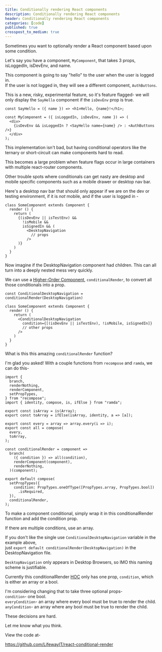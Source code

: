 ```yaml
---
title: Conditionally rendering React components
description: Conditionally rendering React components
header: Conditionally rendering React components
categories: [code]
published: true
crosspost_to_medium: true
---
```

Sometimes you want to optionally render a React component based upon some condition.

Let's say you have a component, `MyComponent`, that takes 3 props, isLoggedIn, isDevEnv, and name.

This component is going to say "hello" to the user when the user is logged in.  
If the user is not logged in, they will see a different component, `AuthButtons`.

This is a new, risky, experimental feature, so it's feature flagged- we will only display the `SayHello` component if the `isDevEnv` prop is true.

```
const SayHello = ({ name }) => <h1>Hello, {name}!</h1>;

const MyComponent = ({ isLoggedIn, isDevEnv, name }) => (
  <div>
    {isDevEnv && isLoggedIn ? <SayHello name={name} /> : <AuthButtons />}
  </div>
); 
```
This implementation isn't bad, but having conditional operators like the ternary or short-circuit can make components hard to read.  

This becomes a large problem when feature flags occur in large containers with multiple react-router components.

Other trouble spots where conditionals can get nasty are desktop and mobile specific components such as a mobile drawer or desktop nav bar.

Here's a desktop nav bar that should only appear if we are on the dev or testing environment, if it is _not_ mobile, and if the user is logged in -
```
class SomeComponent extends Component {
  render () {
    return (
      {(isDevEnv || isTestEnv) &&
        !isMobile &&
        isSignedIn && (
          <DesktopNavigation
            // props
          />
      )}
    )
  }  
}
```

Now imagine if the DesktopNavigation component had children. This can all turn into a deeply nested mess very quickly.

We can use a [Higher-Order Component](https://reactjs.org/docs/higher-order-components.html), `conditionalRender`, to convert all those conditionals into a prop.
```
const ConditionalDesktopNavigation = conditionalRender(DesktopNavigation)

class SomeComponent extends Component {
  render () {
    return (
      <ConditionalDesktopNavigation
        condition={[(isDevEnv || isTestEnv), !isMobile, isSignedIn]}
        // other props
      />
    )
  }  
}  
```

What is this this amazing `conditionalRender` function?

I'm glad you asked!
With a couple functions from `recompose` and `ramda`, we can do this- 
```
import {
  branch,
  renderNothing,
  renderComponent,
  setPropTypes,
} from "recompose";
import { identity, compose, is, ifElse } from "ramda";

export const isArray = is(Array);
export const toArray = ifElse(isArray, identity, a => [a]);

export const every = array => array.every(i => i);
export const all = compose(
  every,
  toArray,
);

const conditionalRender = component =>
  branch(
    ({ condition }) => all(condition),
    renderComponent(component),
    renderNothing,
  )(component);

export default compose(
  setPropTypes({
    condition: PropTypes.oneOfType([PropTypes.array, PropTypes.bool])
      .isRequired,
  }),
  conditionalRender,
);
```

To make a component conditional, simply wrap it in this conditionalRender function and add the condition prop.  

If there are multiple conditions, use an array.

If you don't like the single use `ConditionalDesktopNavigation` variable in the example above,  
just `export default conditionalRender(DesktopNavigation)` in the DesktopNavigation file.  

`DesktopNavigation` only appears in Desktop Browsers, so IMO this naming scheme is justifiable.

Currently this conditionalRender [HOC](https://reactjs.org/docs/higher-order-components.html) only has one prop, `condition`, which is either an array or a bool.

I'm considering changing that to take three optional props-  
`condition`- one bool.  
`everyCondition`- an array where every bool must be true to render the child.  
`anyCondition`- an array where any bool must be true to render the child.

These decisions are hard.

Let me know what you think.

View the code at-

https://github.com/LifewayIT/react-conditional-render
